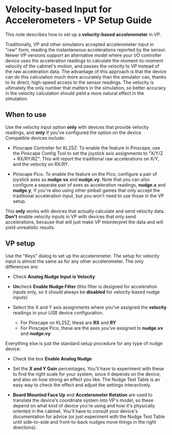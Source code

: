 # Velocity-based Input for Accelerometers - VP Setup Guide

This note describes how to set up a **velocity-based accelerometer**
in VP.

Traditionally, VP and other simulators accepted accelerometer input in
"raw" form, reading the instantaneous accelerations reported by the
sensor.  Newer VP versions support an alternative model where your I/O
controller device uses the acceleration readings to calculate the
moment-to-moment velocity of the cabinet's motion, and passes the
velocity to VP instead of the raw acceleration data.  The advantage of
this approach is that the device can do this calculation much more
accurately than the simulator can, thanks to its direct, high-speed
access to the sensor readings.  The velocity is ultimately the only
number that matters in the simulation, so better accuracy in the
velocity calculation should yield a more natural effect in the
simulation.


## When to use

Use the velocity input option **only** with devices that provide
velocity readings, and **only** if you've configured the option on the
device.  Compatible devices include:

* Pinscape Controller for KL25Z: To enable the feature in Pinscape, use the
Pinscape Config Tool to set the joystick axis assignments to "X/Y/Z + RX/RY/RZ".
This will report the traditional raw accelerations on X/Y, and the velocity
on RX/RY.

* Pinscape Pico.  To enable the feature on the Pico, configure a pair of joystick
axes as **nudge.vx** and **nudge.vy**.  Note that you can *also* configure
a separate pair of axes as acceleration readings, **nudge.x** and **nudge.y**,
if you're also using other pinball games that only accept the traditional
acceleration input, but you won't need to use those in the VP setup.

This **only** works with devices that actually calculate and send
velocity data.  **Don't** enable velocity inputs in VP with devices that
only send accelerations, because that will just make VP misinterpret
the data and will yield unrealistic results.


## VP setup

Use the "Keys" dialog to set up the accelerometer.  The setup for
velocity input is almost the same as for any other accelerometer.  The
only differences are:

* Check **Analog Nudge Input is Velocity**

* **Un**check **Enable Nudge Filter** (this filter is designed for acceleration
inputs only, so it should always be **disabled** for velocity-based nudge inputs)

* Select the X and Y axis assignments where you've assigned the **velocity** 
readings in your USB device configuration.  

  * For Pinscape on KL25Z, these are **RX** and **RY**
  * For Pinscape Pico, these are the axes you've assigned to **nudge.vx** and **nudge.vy**

Everything else is just the standard setup procedure for any type of nudge device:

* Check the box **Enable Analog Nudge**

* Set the **X and Y Gain** percentages.  You'll have to experiment
with these to find the right scale for your system, since it depends
on the device, and also on how strong an effect you like.  The Nudge
Test Table is an easy way to check the effect and adjust the settings
interactively.

* **Board Mounted Face Up** and **Accelerometer Rotation** are used
to translate the device's coordinate system into VP's model, so these
depend on what kind of device you're using and how it's physically
oriented in the cabinet.  You'll have to consult your device's
documentation for advice (or just experiment with the Nudge Test
Table until side-to-side and front-to-back nudges move things in
the right directions).
